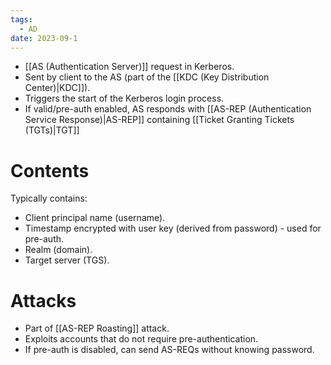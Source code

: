 ```yaml
---
tags:
  - AD
date: 2023-09-1
---
```

- [[AS (Authentication Server)]] request in Kerberos.
- Sent by client to the AS (part of the [[KDC (Key Distribution Center)|KDC]]).
- Triggers the start of the Kerberos login process.
- If valid/pre-auth enabled, AS responds with [[AS-REP (Authentication Service Response)|AS-REP]] containing [[Ticket Granting Tickets (TGTs)|TGT]]
# Contents

Typically contains:

- Client principal name (username).
- Timestamp encrypted with user key (derived from password) - used for pre-auth.
- Realm (domain).
- Target server (TGS).
# Attacks

- Part of [[AS-REP Roasting]] attack.
- Exploits accounts that do not require pre-authentication.
- If pre-auth is disabled, can send AS-REQs without knowing password.

